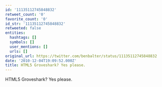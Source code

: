 ```yaml
---
id: '11135112745848832'
retweet_count: '0'
favorite_count: '0'
id_str: '11135112745848832'
retweeted: false
entities:
  hashtags: []
  symbols: []
  user_mentions: []
  urls: []
original_url: https://twitter.com/benbalter/status/11135112745848832
date: '2010-12-04T19:09:52.000Z'
title: HTML5 Groveshark? Yes please.
---
```


HTML5 Groveshark? Yes please.